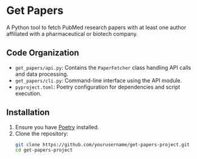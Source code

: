 # Get Papers

A Python tool to fetch PubMed research papers with at least one author affiliated with a pharmaceutical or biotech company.

## Code Organization
- `get_papers/api.py`: Contains the `PaperFetcher` class handling API calls and data processing.
- `get_papers/cli.py`: Command-line interface using the API module.
- `pyproject.toml`: Poetry configuration for dependencies and script execution.

## Installation
1. Ensure you have [Poetry](https://python-poetry.org/) installed.
2. Clone the repository:
   ```bash
   git clone https://github.com/yourusername/get-papers-project.git
   cd get-papers-project